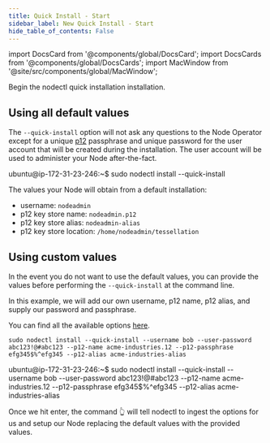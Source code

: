 ```yaml
---
title: Quick Install - Start
sidebar_label: New Quick Install - Start 
hide_table_of_contents: False
---
```

<intro-end />

import DocsCard from '@components/global/DocsCard';
import DocsCards from '@components/global/DocsCards';
import MacWindow from '@site/src/components/global/MacWindow';

<head>
  <title>MainNet 2.0 Automation with nodectl</title>
  <meta
    name="description"
    content="nodectl new quick installation"
  />
</head>

Begin the nodectl quick installation installation.

## Using all default values

The `--quick-install` option will not ask any questions to the Node Operator except for a unique [p12](/validate/validator/p12) passphrase and unique password for the user account that will be created during the installation.  The user account will be used to administer your Node after-the-fact.

<MacWindow>
ubuntu@ip-172-31-23-246:~$ sudo nodectl install --quick-install
</MacWindow>

The values your Node will obtain from a default installation:
- username: `nodeadmin`
- p12 key store name: `nodeadmin.p12`
- p12 key store alias: `nodeadmin-alias`
- p12 key store location: `/home/nodeadmin/tessellation`

## Using custom values

In the event you do not want to use the default values, you can provide the values before performing the `--quick-install` at the command line.

In this example, we will add our own username, p12 name, p12 alias, and supply our password and passphrase. 

You can find all the available options [here](/validate/automated/nodectlCommands#install).

```
sudo nodectl install --quick-install --username bob --user-password abc123!@#abc123 --p12-name acme-industries.12 --p12-passphrase efg345$%^efg345 --p12-alias acme-industries-alias 
```
<MacWindow>
ubuntu@ip-172-31-23-246:~$ sudo nodectl install --quick-install --username bob --user-password abc123!@#abc123 --p12-name acme-industries.12 --p12-passphrase efg345$%^efg345 --p12-alias acme-industries-alias 
</MacWindow>

Once we hit enter, the command 👆 will tell nodectl to ingest the options for us and setup our Node replacing the default values with the provided values.




